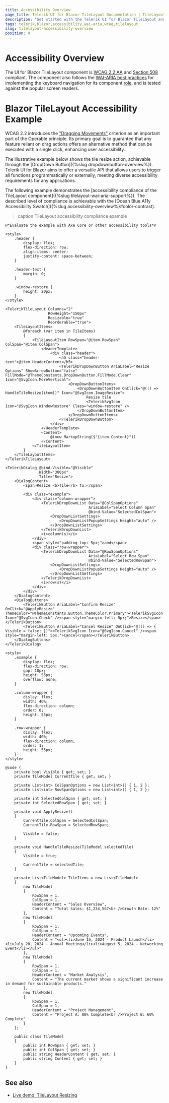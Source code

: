 ```yaml
---
title: Accessibility Overview
page_title: Telerik UI for Blazor TileLayout Documentation | TileLayout Accessibility Overview
description: "Get started with the Telerik UI for Blazor TileLayout and learn about its accessibility support for WAI-ARIA, Section 508, and WCAG 2.2."
tags: telerik,blazor,accessibility,wai-aria,wcag,tilelayout
slug: tilelayout-accessibility-overview
position: 0
---
```


# Accessibility Overview

The UI for Blazor TileLayout component is <a href="https://www.w3.org/TR/WCAG22" target="_blank">WCAG 2.2 AA</a> and <a href="https://www.section508.gov" target="_blank">Section 508</a> compliant. The component also follows the <a href="https://www.w3.org/WAI/ARIA/apg/" target="_blank">WAI-ARIA best practices</a> for implementing the keyboard navigation for its component <a href="https://www.w3.org/TR/wai-aria/#roles" target="_blank">role</a>, and is tested against the popular screen readers.

# Blazor TileLayout Accessibility Example

WCAG 2.2 introduces the <a href="https://www.w3.org/WAI/WCAG22/Understanding/dragging-movements" target="_blank">"Dragging Movements"</a> criterion as an important part of the Operable principle. Its primary goal is to guarantee that any feature reliant on drag actions offers an alternative method that can be executed with a single click, enhancing user accessibility.

The illustrative example below shows the tile resize action, achievable through the [DropDown Button]({%slug dropdownbutton-overview%}). Telerik UI for Blazor aims to offer a versatile API that allows users to trigger all functions programmatically or externally, meeting diverse accessibility requirements for any applications.

The following example demonstrates the [accessibility compliance of the TileLayout component]({%slug tilelayout-wai-aria-support%}). The described level of compliance is achievable with the [Ocean Blue A11y Accessibility Swatch]({%slug accessibility-overview%}#color-contrast).

>caption TileLayout accessibility compliance example

````RAZOR
@*Evaluate the example with Axe Core or other accessibility tools*@

<style>
    .header {
        display: flex;
        flex-direction: row;
        align-items: center;
        justify-content: space-between;
    }

    .header-text {
        margin: 0;
    }

    .window-restore {
        height: 20px;
    }
</style>

<TelerikTileLayout Columns="2"
                   RowHeight="150px"
                   Resizable="true"
                   Reorderable="true">
    <TileLayoutItems>
        @foreach (var item in TileItems)
        {
            <TileLayoutItem RowSpan="@item.RowSpan" ColSpan="@item.ColSpan">
                <HeaderTemplate>
                    <div class="header">
                        <h5 class="header-text">@item.HeaderContent</h5>
                        <TelerikDropDownButton AriaLabel="Resize Options" ShowArrowButton="false" FillMode="@ThemeConstants.DropDownButton.FillMode.Clear" Icon="@SvgIcon.MoreVertical">
                            <DropDownButtonItems>
                                <DropDownButtonItem OnClick="@(() => HandleTileResize(item))" Icon="@SvgIcon.ImageResize">
                                    Resize tile
                                    <TelerikSvgIcon Icon="@SvgIcon.WindowRestore" Class="window-restore" />
                                </DropDownButtonItem>
                            </DropDownButtonItems>
                        </TelerikDropDownButton>
                    </div>
                </HeaderTemplate>
                <Content>
                    @(new MarkupString($"{item.Content}"))
                </Content>
            </TileLayoutItem>
        }
    </TileLayoutItems>
</TelerikTileLayout>

<TelerikDialog @bind-Visible="@Visible"
               Width="300px"
               Title="Resize">
    <DialogContent>
        <span>Resize <b>Tile</b> to:</span>

        <div class="example">
            <div class="column-wrapper">
                <TelerikDropDownList Data="@ColSpanOptions"
                                     AriaLabel="Select Column Span"
                                     @bind-Value="SelectedColSpan">
                    <DropDownListSettings>
                        <DropDownListPopupSettings Height="auto" />
                    </DropDownListSettings>
                </TelerikDropDownList>
                <i>column(s)</i>
            </div>
            <span style="padding-top: 5px;">and</span>
            <div class="row-wrapper">
                <TelerikDropDownList Data="@RowSpanOptions"
                                     AriaLabel="Select Row Span"
                                     @bind-Value="SelectedRowSpan">
                    <DropDownListSettings>
                        <DropDownListPopupSettings Height="auto" />
                    </DropDownListSettings>
                </TelerikDropDownList>
                <i>row(s)</i>
            </div>
        </div>
    </DialogContent>
    <DialogButtons>
        <TelerikButton AriaLabel="Confirm Resize" OnClick="@ApplyResize" ThemeColor="@ThemeConstants.Button.ThemeColor.Primary"><TelerikSvgIcon Icon="@SvgIcon.Check" /><span style="margin-left: 5px;">Resize</span></TelerikButton>
        <TelerikButton AriaLabel="Cancel Resize" OnClick="@(() => { Visible = false; })"><TelerikSvgIcon Icon="@SvgIcon.Cancel" /><span style="margin-left: 5px;">Cancel</span></TelerikButton>
    </DialogButtons>
</TelerikDialog>

<style>
    .example {
        display: flex;
        flex-direction: row;
        gap: 10px;
        height: 55px;
        overflow: none;
    }

    .column-wrapper {
        dislay: flex;
        width: 40%;
        flex-direction: column;
        order: 0;
        height: 55px;
    }

    .row-wrapper {
        dislay: flex;
        width: 40%;
        flex-direction: column;
        order: 1;
        height: 55px;
    }
</style>

@code {
    private bool Visible { get; set; }
    private TileModel CurrentTile { get; set; }

    private List<int> ColSpanOptions = new List<int>() { 1, 2 };
    private List<int> RowSpanOptions = new List<int>() { 1, 2 };

    private int SelectedColSpan { get; set; }
    private int SelectedRowSpan { get; set; }

    private void ApplyResize()
    {
        CurrentTile.ColSpan = SelectedColSpan;
        CurrentTile.RowSpan = SelectedRowSpan;

        Visible = false;
    }

    private void HandleTileResize(TileModel selectedTile)
    {
        Visible = true;

        CurrentTile = selectedTile;
    }

    private List<TileModel> TileItems = new List<TileModel>
    {
        new TileModel
        {
            RowSpan = 1,
            ColSpan = 1,
            HeaderContent = "Sales Overview",
            Content = "Total Sales: $1,234,567<br />Growth Rate: 12%"
        },
        new TileModel
        {
            RowSpan = 1,
            ColSpan = 1,
            HeaderContent = "Upcoming Events",
            Content = "<ul><li>June 15, 2024 - Product Launch</li><li>July 20, 2024 - Annual Meeting</li><li>August 5, 2024 - Networking Event</li></ul>"
        },
        new TileModel
        {
            RowSpan = 1,
            ColSpan = 1,
            HeaderContent = "Market Analysis",
            Content = "The current market shows a significant increase in demand for sustainable products."
        },
        new TileModel
        {
            RowSpan = 1,
            ColSpan = 1,
            HeaderContent = "Project Management",
            Content = "Project A: 80% Complete<br />Project B: 60% Complete"
        }
    };

    public class TileModel
    {
        public int RowSpan { get; set; }
        public int ColSpan { get; set; }
        public string HeaderContent { get; set; }
        public string Content { get; set; }
    }
}
````

## See also
 * [Live demo: TileLayout Resizing](https://demos.telerik.com/blazor-ui/tilelayout/resizing)